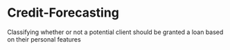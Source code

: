 # Credit-Forecasting
Classifying whether or not a potential client should be granted a loan based on their personal features
